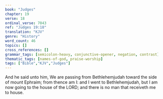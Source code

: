 ```yaml
---
book: "Judges"
chapter: 19
verse: 18
ordinal_verse: 7043
ref: "Judges 19:18"
translation: "KJV"
genre: "History"
word_count: 46
topics: []
cross_references: []
grammar_tags: [semicolon-heavy, conjunctive-opener, negation, contrast]
thematic_tags: [names-of-god, praise-worship]
tags: ["Bible","KJV","Judges"]
---
```

And he said unto him, We are passing from Bethlehemjudah toward the side of mount Ephraim; from thence am I: and I went to Bethlehemjudah, but I am now going to the house of the LORD; and there is no man that receiveth me to house.
